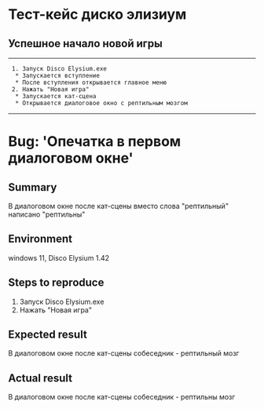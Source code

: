 # Тест-кейс диско элизиум
## Успешное начало новой игры
***
     1. Запуск Disco Elysium.exe
      * Запускается вступление
      * После вступления открывается главное меню
     2. Нажать "Новая игра"
      * Запускается кат-сцена
      * Открывается диалоговое окно с рептильным мозгом
***

# Bug: 'Опечатка в первом диалоговом окне'

## Summary

В диалоговом окне после кат-сцены вместо слова "рептильный" написано "рептильны"

## Environment

windows 11, Disco Elysium 1.42

## Steps to reproduce

1. Запуск Disco Elysium.exe
2. Нажать "Новая игра"

## Expected result

В диалоговом окне после кат-сцены собеседник - рептильный мозг

## Actual result

В диалоговом окне после кат-сцены собеседник - рептильны мозг
